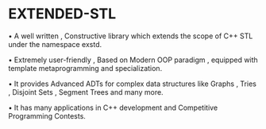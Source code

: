 # EXTENDED-STL

• A well written , Constructive library which extends the scope of C++ STL under the namespace exstd.

• Extremely user-friendly , Based on Modern OOP paradigm , equipped with template metaprogramming and
specialization.

• It provides Advanced ADTs for complex data structures like Graphs , Tries , Disjoint Sets , Segment Trees and
many more.

• It has many applications in C++ development and Competitive Programming Contests.
